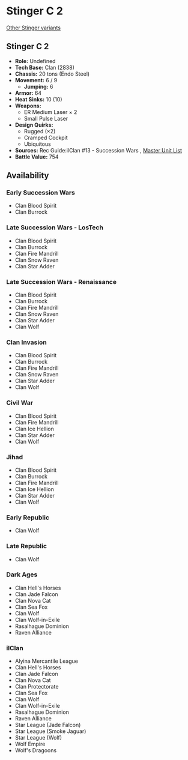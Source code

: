 # Stinger C 2 

[Other Stinger variants](../stinger.md) 

## Stinger C 2 

- **Role:** Undefined 
- **Tech Base:** Clan (2838) 
- **Chassis:** 20 tons (Endo Steel) 
- **Movement:** 6 / 9 
  - **Jumping:** 6 
- **Armor:** 64 
- **Heat Sinks:** 10 (10) 
- **Weapons:** 
  - ER Medium Laser × 2 
  - Small Pulse Laser 
- **Design Quirks:** 
  - Rugged (×2) 
  - Cramped Cockpit 
  - Ubiquitous 
- **Sources:** Rec Guide:ilClan #13 - Succession Wars , [Master Unit List](http://masterunitlist.info/Unit/Details/8128) 
- **Battle Value:** 754 

## Availability 

### Early Succession Wars 

- Clan Blood Spirit 
- Clan Burrock 

### Late Succession Wars - LosTech 

- Clan Blood Spirit 
- Clan Burrock 
- Clan Fire Mandrill 
- Clan Snow Raven 
- Clan Star Adder 

### Late Succession Wars - Renaissance 

- Clan Blood Spirit 
- Clan Burrock 
- Clan Fire Mandrill 
- Clan Snow Raven 
- Clan Star Adder 
- Clan Wolf 

### Clan Invasion 

- Clan Blood Spirit 
- Clan Burrock 
- Clan Fire Mandrill 
- Clan Snow Raven 
- Clan Star Adder 
- Clan Wolf 

### Civil War 

- Clan Blood Spirit 
- Clan Fire Mandrill 
- Clan Ice Hellion 
- Clan Star Adder 
- Clan Wolf 

### Jihad 

- Clan Blood Spirit 
- Clan Burrock 
- Clan Fire Mandrill 
- Clan Ice Hellion 
- Clan Star Adder 
- Clan Wolf 

### Early Republic 

- Clan Wolf 

### Late Republic 

- Clan Wolf 

### Dark Ages 

- Clan Hell's Horses 
- Clan Jade Falcon 
- Clan Nova Cat 
- Clan Sea Fox 
- Clan Wolf 
- Clan Wolf-in-Exile 
- Rasalhague Dominion 
- Raven Alliance 

### ilClan 

- Alyina Mercantile League 
- Clan Hell's Horses 
- Clan Jade Falcon 
- Clan Nova Cat 
- Clan Protectorate 
- Clan Sea Fox 
- Clan Wolf 
- Clan Wolf-in-Exile 
- Rasalhague Dominion 
- Raven Alliance 
- Star League (Jade Falcon) 
- Star League (Smoke Jaguar) 
- Star League (Wolf) 
- Wolf Empire 
- Wolf's Dragoons 

